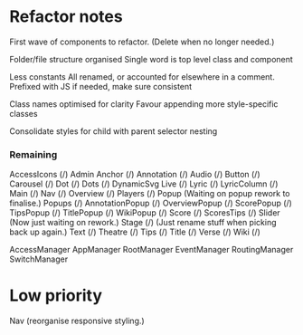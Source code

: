 # Refactor notes
First wave of components to refactor.
(Delete when no longer needed.)

Folder/file structure organised
    Single word is top level class and component

Less constants
    All renamed, or accounted for elsewhere in a comment.
    Prefixed with JS if needed, make sure consistent

Class names optimised for clarity
    Favour appending more style-specific classes

Consolidate styles for child with parent selector nesting

### Remaining

AccessIcons (/)
Admin
Anchor (/)
Annotation (/)
Audio (/)
Button (/)
Carousel (/)
Dot (/)
Dots (/)
DynamicSvg
Live (/)
Lyric (/)
LyricColumn (/)
Main (/)
Nav (/)
Overview (/)
Players (/)
Popup (Waiting on popup rework to finalise.)
Popups (/)
    AnnotationPopup (/)
    OverviewPopup (/)
    ScorePopup (/)
    TipsPopup (/)
    TitlePopup (/)
    WikiPopup (/)
Score (/)
ScoresTips (/)
Slider (Now just waiting on rework.)
Stage (/) (Just rename stuff when picking back up again.)
Text (/)
Theatre (/)
Tips (/)
Title (/)
Verse (/)
Wiki (/)

AccessManager
AppManager
RootManager
EventManager
RoutingManager
SwitchManager

# Low priority
Nav (reorganise responsive styling.)